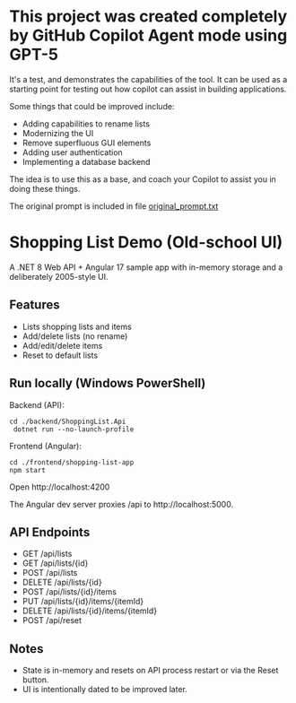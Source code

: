 # This project was created completely by GitHub Copilot Agent mode using GPT-5
It's a test, and demonstrates the capabilities of the tool.
It can be used as a starting point for testing out how copilot can assist in building applications.

Some things that could be improved include:

- Adding capabilities to rename lists
- Modernizing the UI
- Remove superfluous GUI elements
- Adding user authentication
- Implementing a database backend

The idea is to use this as a base, and coach your Copilot to assist you in doing these things.

The original prompt is included in file [original_prompt.txt](original_prompt.txt)


# Shopping List Demo (Old-school UI)

A .NET 8 Web API + Angular 17 sample app with in-memory storage and a deliberately 2005-style UI.

## Features
- Lists shopping lists and items
- Add/delete lists (no rename)
- Add/edit/delete items
- Reset to default lists

## Run locally (Windows PowerShell)

Backend (API):

```pwsh
cd ./backend/ShoppingList.Api
 dotnet run --no-launch-profile
```

Frontend (Angular):

```pwsh
cd ./frontend/shopping-list-app
npm start
```

Open http://localhost:4200

The Angular dev server proxies /api to http://localhost:5000.

## API Endpoints
- GET /api/lists
- GET /api/lists/{id}
- POST /api/lists
- DELETE /api/lists/{id}
- POST /api/lists/{id}/items
- PUT /api/lists/{id}/items/{itemId}
- DELETE /api/lists/{id}/items/{itemId}
- POST /api/reset

## Notes
- State is in-memory and resets on API process restart or via the Reset button.
- UI is intentionally dated to be improved later.
